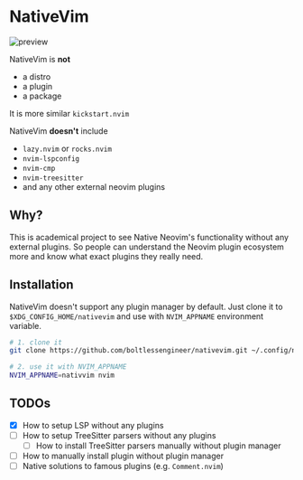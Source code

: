 # NativeVim

![preview](https://github.com/boltlessengineer/nativevim/assets/60088301/7d0c6841-6e4c-43e0-8982-dc58328f484c)

NativeVim is **not**
- a distro
- a plugin
- a package

It is more similar `kickstart.nvim`

NativeVim **doesn't** include
- `lazy.nvim` or `rocks.nvim`
- `nvim-lspconfig`
- `nvim-cmp`
- `nvim-treesitter`
- and any other external neovim plugins

## Why?

This is academical project to see Native Neovim's functionality without any external plugins.
So people can understand the Neovim plugin ecosystem more and know what exact plugins they really need.

## Installation

NativeVim doesn't support any plugin manager by default.
Just clone it to `$XDG_CONFIG_HOME/nativevim` and use with `NVIM_APPNAME` environment variable.

```sh
# 1. clone it
git clone https://github.com/boltlessengineer/nativevim.git ~/.config/nativvim

# 2. use it with NVIM_APPNAME
NVIM_APPNAME=nativvim nvim
```

## TODOs

- [x] How to setup LSP without any plugins
- [ ] How to setup TreeSitter parsers without any plugins
    - [ ] How to install TreeSitter parsers manually without plugin manager
- [ ] How to manually install plugin without plugin manager
- [ ] Native solutions to famous plugins (e.g. `Comment.nvim`)
